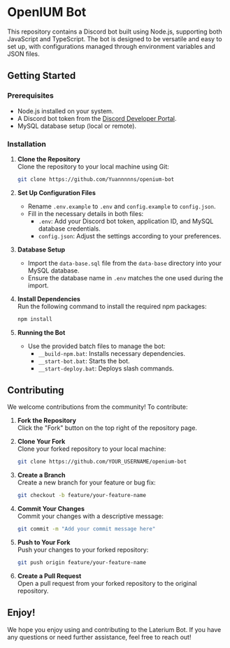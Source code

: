 # OpenIUM Bot

This repository contains a Discord bot built using Node.js, supporting both JavaScript and TypeScript. The bot is designed to be versatile and easy to set up, with configurations managed through environment variables and JSON files.

## Getting Started

### Prerequisites

- Node.js installed on your system.
- A Discord bot token from the [Discord Developer Portal](https://discord.com/developers/applications).
- MySQL database setup (local or remote).

### Installation

1. **Clone the Repository**  
   Clone the repository to your local machine using Git:
   ```bash
   git clone https://github.com/Yuannnnns/openium-bot
   ```

2. **Set Up Configuration Files**  
   - Rename `.env.example` to `.env` and `config.example` to `config.json`.
   - Fill in the necessary details in both files:
     - `.env`: Add your Discord bot token, application ID, and MySQL database credentials.
     - `config.json`: Adjust the settings according to your preferences.

3. **Database Setup**  
   - Import the `data-base.sql` file from the `data-base` directory into your MySQL database.
   - Ensure the database name in `.env` matches the one used during the import.

4. **Install Dependencies**  
   Run the following command to install the required npm packages:
   ```bash
   npm install
   ```

5. **Running the Bot**  
   - Use the provided batch files to manage the bot:
     - `__build-npm.bat`: Installs necessary dependencies.
     - `__start-bot.bat`: Starts the bot.
     - `__start-deploy.bat`: Deploys slash commands.

## Contributing

We welcome contributions from the community! To contribute:

1. **Fork the Repository**  
   Click the "Fork" button on the top right of the repository page.

2. **Clone Your Fork**  
   Clone your forked repository to your local machine:
   ```bash
   git clone https://github.com/YOUR_USERNAME/openium-bot
   ```

3. **Create a Branch**  
   Create a new branch for your feature or bug fix:
   ```bash
   git checkout -b feature/your-feature-name
   ```

4. **Commit Your Changes**  
   Commit your changes with a descriptive message:
   ```bash
   git commit -m "Add your commit message here"
   ```

5. **Push to Your Fork**  
   Push your changes to your forked repository:
   ```bash
   git push origin feature/your-feature-name
   ```

6. **Create a Pull Request**  
   Open a pull request from your forked repository to the original repository.

## Enjoy!

We hope you enjoy using and contributing to the Laterium Bot. If you have any questions or need further assistance, feel free to reach out!

